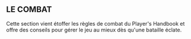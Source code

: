 ## LE COMBAT


Cette section vient étoffer les règles de combat du Player's
Handbook et offre des conseils pour gérer le jeu au mieux
dès qu'une bataille éclate.
